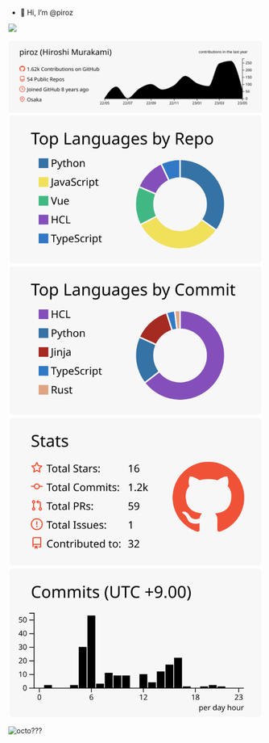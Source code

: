 - 👋 Hi, I’m @piroz

![](https://komarev.com/ghpvc/?username=piroz)


[![](https://raw.githubusercontent.com/piroz/piroz/main/profile-summary-card-output/swift/0-profile-details.svg)](https://github.com/vn7n24fzkq/github-profile-summary-cards)
[![](https://raw.githubusercontent.com/piroz/piroz/main/profile-summary-card-output/swift/1-repos-per-language.svg)](https://github.com/vn7n24fzkq/github-profile-summary-cards) [![](https://raw.githubusercontent.com/piroz/piroz/main/profile-summary-card-output/swift/2-most-commit-language.svg)](https://github.com/vn7n24fzkq/github-profile-summary-cards)
[![](https://raw.githubusercontent.com/piroz/piroz/main/profile-summary-card-output/swift/3-stats.svg)](https://github.com/vn7n24fzkq/github-profile-summary-cards) [![](https://raw.githubusercontent.com/piroz/piroz/main/profile-summary-card-output/swift/4-productive-time.svg)](https://github.com/vn7n24fzkq/github-profile-summary-cards)


<p align="left">
<img width="450px" alt="octo???" src="https://user-images.githubusercontent.com/8933647/236701150-952f69cc-97bc-4881-a381-df4bf02e1031.png" />
</p>


<!---
piroz/piroz is a ✨ special ✨ repository because its `README.md` (this file) appears on your GitHub profile.
You can click the Preview link to take a look at your changes.
--->
